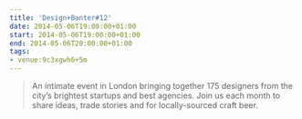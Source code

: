 ```yaml
---
title: 'Design+Banter#12'
date: 2014-05-06T19:00:00+01:00
start: 2014-05-06T19:00:00+01:00
end: 2014-05-06T20:00:00+01:00
tags:
- venue:9c3xgwh6+5m
---
```

> An intimate event in London bringing together 175 designers from the city’s brightest startups and best agencies. Join us each month to share ideas, trade stories and for locally-sourced craft beer.
